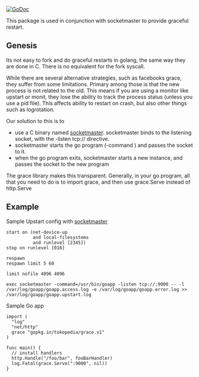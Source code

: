 [![GoDoc](https://godoc.org/gopkg.in/tokopedia/grace.v1?status.svg)](https://godoc.org/gopkg.in/tokopedia/grace.v1)

This package is used in conjunction with socketmaster to provide graceful restart.

Genesis
-------

Its not easy to fork and do graceful restarts in golang, the same way they are done in C. There is no equivalent for the fork syscall.

While there are several alternative strategies, such as facebooks grace, they suffer from some limitations. Primary among those is that the new process is not related to the old. This means if you are using a monitor like upstart or monit, they lose the ability to track the process status (unless you use a pid file). This affects ability to restart on crash, but also other things such as logrotation.

Our solution to this is to 

- use a C binary named [socketmaster](https://github.com/zimbatm/socketmaster). socketmaster binds to the listening socket, with the -listen tcp://<port> directive.
- socketmaster starts the go program (-command <pathtobinary>) and passes the socket to it.
- when the go program exits, socketmaster starts a new instance, and passes the socket to the new program

The grace library makes this transparent. Generally, in your go program, all that you need to do is to import grace, and then use grace.Serve instead of http.Serve

Example
-------

Sample Upstart config with [socketmaster](https://github.com/zimbatm/socketmaster)

```
start on (net-device-up
          and local-filesystems
          and runlevel [2345])
stop on runlevel [016]

respawn
respawn limit 5 60

limit nofile 4096 4096

exec socketmaster -command=/usr/bin/goapp -listen tcp://:9000 -- -l /var/log/goapp/goapp.access.log -e /var/log/goapp/goapp.error.log >> /var/log/goapp/goapp.upstart.log
```

Sample Go app

```
import (
  "log"
  "net/http"
  grace "gopkg.in/tokopedia/grace.v1"
)

func main() {
  // install handlers
  http.Handle("/foo/bar", fooBarHandler)
  log.Fatal(grace.Serve(":9000", nil))
}
```

